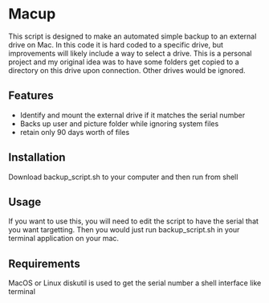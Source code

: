 # Macup

This script is designed to make an automated simple backup to an external drive on Mac. In this code it is hard coded to a specific drive, but improvements will likely include a way to select a drive. This is a personal project and my original idea was to have some folders get copied to a directory on this drive upon connection. Other drives would be ignored.

## Features

- Identify and mount the external drive if it matches the serial number
- Backs up user and picture folder while ignoring system files
- retain only 90 days worth of files

## Installation

Download backup_script.sh to your computer and then run from shell

## Usage

If you want to use this, you will need to edit the script to have the serial that you want targetting. Then you would just run backup_script.sh in your terminal application on your mac.

## Requirements

MacOS or Linux
diskutil is used to get the serial number
a shell interface like terminal



